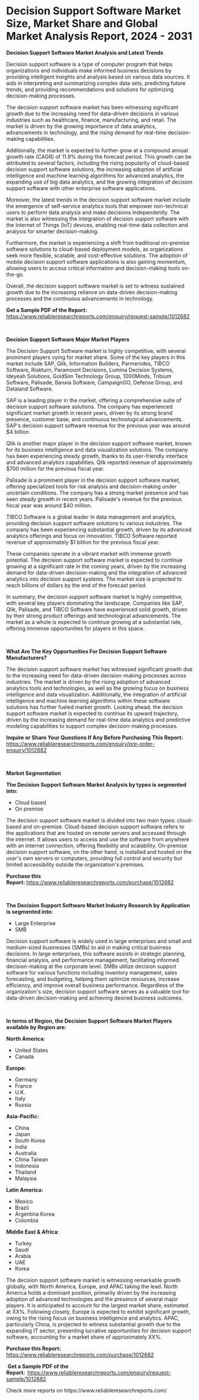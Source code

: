 <p><h1>Decision Support Software Market Size, Market Share and Global Market Analysis Report, 2024 - 2031</h1></p><p><strong>Decision Support Software Market Analysis and Latest Trends</strong></p>
<p><p>Decision support software is a type of computer program that helps organizations and individuals make informed business decisions by providing intelligent insights and analysis based on various data sources. It aids in interpreting and summarizing complex data sets, predicting future trends, and providing recommendations and solutions for optimizing decision-making processes.</p><p>The decision support software market has been witnessing significant growth due to the increasing need for data-driven decisions in various industries such as healthcare, finance, manufacturing, and retail. The market is driven by the growing importance of data analytics, advancements in technology, and the rising demand for real-time decision-making capabilities.</p><p>Additionally, the market is expected to further grow at a compound annual growth rate (CAGR) of 11.9% during the forecast period. This growth can be attributed to several factors, including the rising popularity of cloud-based decision support software solutions, the increasing adoption of artificial intelligence and machine learning algorithms for advanced analytics, the expanding use of big data analytics, and the growing integration of decision support software with other enterprise software applications.</p><p>Moreover, the latest trends in the decision support software market include the emergence of self-service analytics tools that empower non-technical users to perform data analysis and make decisions independently. The market is also witnessing the integration of decision support software with the Internet of Things (IoT) devices, enabling real-time data collection and analysis for smarter decision-making.</p><p>Furthermore, the market is experiencing a shift from traditional on-premise software solutions to cloud-based deployment models, as organizations seek more flexible, scalable, and cost-effective solutions. The adoption of mobile decision support software applications is also gaining momentum, allowing users to access critical information and decision-making tools on-the-go.</p><p>Overall, the decision support software market is set to witness sustained growth due to the increasing reliance on data-driven decision-making processes and the continuous advancements in technology.</p></p>
<p><strong>Get a Sample PDF of the Report:&nbsp;</strong> <a href="https://www.reliableresearchreports.com/enquiry/request-sample/1012682">https://www.reliableresearchreports.com/enquiry/request-sample/1012682</a></p>
<p>&nbsp;</p>
<p><strong>Decision Support Software Major Market Players</strong></p>
<p><p>The Decision Support Software market is highly competitive, with several prominent players vying for market share. Some of the key players in this market include SAP, Qlik, Information Builders, Parmenides, TIBCO Software, Riskturn, Paramount Decisions, Lumina Decision Systems, Ideyeah Solutions, GoldSim Technology Group, 1000Minds, Tribium Software, Palisade, Banxia Software, CampaignGO, Defense Group, and Dataland Software.</p><p>SAP is a leading player in the market, offering a comprehensive suite of decision support software solutions. The company has experienced significant market growth in recent years, driven by its strong brand presence, customer base, and continuous technological advancements. SAP's decision support software revenue for the previous year was around $4 billion.</p><p>Qlik is another major player in the decision support software market, known for its business intelligence and data visualization solutions. The company has been experiencing steady growth, thanks to its user-friendly interface and advanced analytics capabilities. Qlik reported revenue of approximately $700 million for the previous fiscal year.</p><p>Palisade is a prominent player in the decision support software market, offering specialized tools for risk analysis and decision-making under uncertain conditions. The company has a strong market presence and has seen steady growth in recent years. Palisade's revenue for the previous fiscal year was around $40 million.</p><p>TIBCO Software is a global leader in data management and analytics, providing decision support software solutions to various industries. The company has been experiencing substantial growth, driven by its advanced analytics offerings and focus on innovation. TIBCO Software reported revenue of approximately $1 billion for the previous fiscal year.</p><p>These companies operate in a vibrant market with immense growth potential. The decision support software market is expected to continue growing at a significant rate in the coming years, driven by the increasing demand for data-driven decision-making and the integration of advanced analytics into decision support systems. The market size is projected to reach billions of dollars by the end of the forecast period.</p><p>In summary, the decision support software market is highly competitive, with several key players dominating the landscape. Companies like SAP, Qlik, Palisade, and TIBCO Software have experienced solid growth, driven by their strong product offerings and technological advancements. The market as a whole is expected to continue growing at a substantial rate, offering immense opportunities for players in this space.</p></p>
<p>&nbsp;</p>
<p><strong>What Are The Key Opportunities For Decision Support Software Manufacturers?</strong></p>
<p><p>The decision support software market has witnessed significant growth due to the increasing need for data-driven decision-making processes across industries. The market is driven by the rising adoption of advanced analytics tools and technologies, as well as the growing focus on business intelligence and data visualization. Additionally, the integration of artificial intelligence and machine learning algorithms within these software solutions has further fueled market growth. Looking ahead, the decision support software market is expected to continue its upward trajectory, driven by the increasing demand for real-time data analytics and predictive modeling capabilities to support complex decision-making processes.</p></p>
<p><strong>Inquire or Share Your Questions If Any Before Purchasing This Report:</strong> <a href="https://www.reliableresearchreports.com/enquiry/pre-order-enquiry/1012682">https://www.reliableresearchreports.com/enquiry/pre-order-enquiry/1012682</a></p>
<p>&nbsp;</p>
<p><strong>Market Segmentation</strong></p>
<p><strong>The Decision Support Software Market Analysis by types is segmented into:</strong></p>
<p><ul><li>Cloud based</li><li>On premise</li></ul></p>
<p><p>The decision support software market is divided into two main types: cloud-based and on-premise. Cloud-based decision support software refers to the applications that are hosted on remote servers and accessed through the internet. It allows users to access and use the software from anywhere with an internet connection, offering flexibility and scalability. On-premise decision support software, on the other hand, is installed and hosted on the user's own servers or computers, providing full control and security but limited accessibility outside the organization's premises.</p></p>
<p><strong>Purchase this Report:&nbsp;</strong><a href="https://www.reliableresearchreports.com/purchase/1012682">https://www.reliableresearchreports.com/purchase/1012682</a></p>
<p>&nbsp;</p>
<p><strong>The Decision Support Software Market Industry Research by Application is segmented into:</strong></p>
<p><ul><li>Large Enterprise</li><li>SMB</li></ul></p>
<p><p>Decision support software is widely used in large enterprises and small and medium-sized businesses (SMBs) to aid in making critical business decisions. In large enterprises, this software assists in strategic planning, financial analysis, and performance management, facilitating informed decision-making at the corporate level. SMBs utilize decision support software for various functions including inventory management, sales forecasting, and budgeting, helping them optimize resources, increase efficiency, and improve overall business performance. Regardless of the organization's size, decision support software serves as a valuable tool for data-driven decision-making and achieving desired business outcomes.</p></p>
<p>&nbsp;</p>
<p><strong>In terms of Region, the Decision Support Software Market Players available by Region are:</strong></p>
<p>
    <p> <strong> North America: </strong>
        <ul>
            <li>United States</li>
            <li>Canada</li>
        </ul>
        </p> 
    <p> <strong> Europe: </strong>
        <ul>
            <li>Germany</li>
            <li>France</li>
            <li>U.K.</li>
            <li>Italy</li>
            <li>Russia</li>
        </ul>
        </p> 
    <p> <strong> Asia-Pacific: </strong>
        <ul>
            <li>China</li>
            <li>Japan</li>
            <li>South Korea</li>
            <li>India</li>
            <li>Australia</li>
            <li>China Taiwan</li>
            <li>Indonesia</li>
            <li>Thailand</li>
            <li>Malaysia</li>
        </ul>
        </p> 
    <p> <strong> Latin America: </strong>
        <ul>
            <li>Mexico</li>
            <li>Brazil</li>
            <li>Argentina Korea</li>
            <li>Colombia</li>
        </ul>
        </p> 
    <p> <strong> Middle East & Africa: </strong>
        <ul>
            <li>Turkey</li>
            <li>Saudi</li>
            <li>Arabia</li>
            <li>UAE</li>
            <li>Korea</li>
        </ul>
    </p>
    </p>
<p><p>The decision support software market is witnessing remarkable growth globally, with North America, Europe, and APAC taking the lead. North America holds a dominant position, primarily driven by the increasing adoption of advanced technologies and the presence of several major players. It is anticipated to account for the largest market share, estimated at XX%. Following closely, Europe is expected to exhibit significant growth, owing to the rising focus on business intelligence and analytics. APAC, particularly China, is projected to witness substantial growth due to the expanding IT sector, presenting lucrative opportunities for decision support software, accounting for a market share of approximately XX%.</p></p>
<p><strong>Purchase this Report: </strong><a href="https://www.reliableresearchreports.com/purchase/1012682">https://www.reliableresearchreports.com/purchase/1012682</a></p>
<p>&nbsp;<strong>Get a Sample PDF of the Report:&nbsp;&nbsp;</strong><a href="https://www.reliableresearchreports.com/enquiry/request-sample/1012682">https://www.reliableresearchreports.com/enquiry/request-sample/1012682</a></p>
<p><strong></strong></p>
<p>Check more reports on https://www.reliableresearchreports.com/</p>